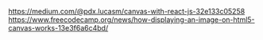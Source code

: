 https://medium.com/@pdx.lucasm/canvas-with-react-js-32e133c05258
https://www.freecodecamp.org/news/how-displaying-an-image-on-html5-canvas-works-13e3f6a6c4bd/
